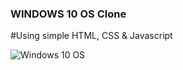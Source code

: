 ### WINDOWS 10 OS Clone

#Using simple HTML, CSS & Javascript 

![Windows 10 OS](https://user-images.githubusercontent.com/71646126/125560590-5facc53e-7ba8-42b7-b1de-ec2cc02f56c5.png)
